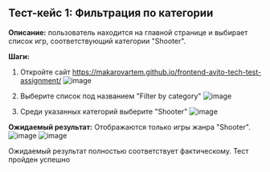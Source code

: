 ## Тест-кейс 1: Фильтрация по категории
**Описание:** пользователь находится на главной странице и выбирает список игр, соответствующий категории "Shooter".

**Шаги:**
  1. Откройте сайт https://makarovartem.github.io/frontend-avito-tech-test-assignment/
![image](https://github.com/user-attachments/assets/e95d63c0-b1e1-4dda-8fc3-331c5f78f6b1)

  2. Выберите список под названием "Filter by category"
![image](https://github.com/user-attachments/assets/708d160a-f9e6-43d8-914b-bf9afb6cb5ff)

  3. Среди указанных категорий выберите "Shooter"
![image](https://github.com/user-attachments/assets/b179d25f-28d7-49a0-a636-73d04639824e)

**Ожидаемый результат:** Отображаются только игры жанра "Shooter".
![image](https://github.com/user-attachments/assets/c25e2c48-f44d-4337-9d3f-3c8c392979f9)
![image](https://github.com/user-attachments/assets/899f2061-6c88-4210-a1b8-f20e687c5053)


Ожидаемый результат полностью соответствует фактическому. Тест пройден успешно
